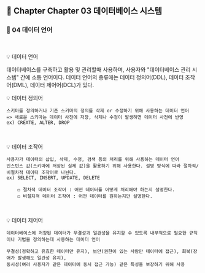 ## 📒 Chapter Chapter 03 데이터베이스 시스템
### 📗 04 데이터 언어
</br>

💡 데이터 언어

   데이터베이스를 구축하고 활용 및 관리할때 사용하며, 사용자와 "데이터베이스 관리 시스템" 간에 소통 언어이다.
   데이터 언어의 종류에는 데이터 정의어(DDL), 데이터 조작어(DML), 데이터 제어어(DCL)가 있다. 
</br>

💡 데이터 정의어

    스키마를 정의하거나 기존 스키마의 정의를 삭제 or 수정하기 위해 사용하는 데이터 언어
    => 새로운 스키마는 데이터 사전에 저장, 삭제나 수정이 발생하면 데이터 사전에 반영
    ex) CREATE, ALTER, DROP
</br>

💡 데이터 조작어

    사용자가 데이터의 삽입, 삭제, 수정, 검색 등의 처리를 위해 사용하는 데이터 언어
    인스턴스 값(스키마에 저장된 실제 값)을 활용하기 위해 사용한다. 설명 방식에 따라 절차적/비절차적 데이터 조작어로 나뉜다.
    ex) SELECT, INSERT, UPDATE, DELETE
    
        ◻️ 절차적 데이터 조작어 : 어떤 데이터를 어떻게 처리해야 하는지 설명한다.
        ◻️ 비절차적 데이터 조작어 : 어떤 데이터를 원하는지만 설명한다.
</br>

💡 데이터 제어어

    데이터베이스에 저장된 데이터가 무결성과 일관성을 유지할 수 있도록 내부적으로 필요한 규칙이나 기법을 정의하는데 사용하는 데이터 언어
    
    무결성(정확하고 유효한 데이터만 유지), 보안(권한이 있는 사람만 데이터에 접근), 회복(장애가 발생해도 일관성 유지), 
    동시성(여러 사용자가 같은 데이터에 동시 접근 가능) 같은 특성을 보장하기 위해 사용
</br>
